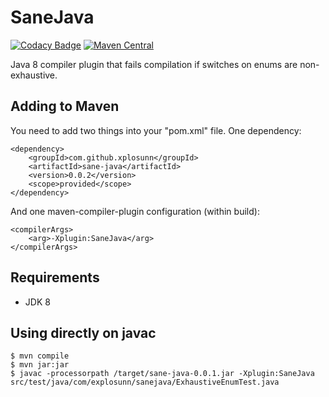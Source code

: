 # SaneJava

[![Codacy Badge](https://api.codacy.com/project/badge/Grade/051d728372604558ae93c5780acbcb34)](https://www.codacy.com/app/gi.ciberon/SaneJava?utm_source=github.com&amp;utm_medium=referral&amp;utm_content=xplosunn/SaneJava&amp;utm_campaign=Badge_Grade)
[![Maven Central](https://maven-badges.herokuapp.com/maven-central/com.github.xplosunn/sane-java/badge.svg)](https://maven-badges.herokuapp.com/maven-central/com.github.xplosunn/sane-java)

Java 8 compiler plugin that fails compilation if switches on enums are non-exhaustive.

## Adding to Maven

You need to add two things into your "pom.xml" file. One dependency:

```
<dependency>
    <groupId>com.github.xplosunn</groupId>
    <artifactId>sane-java</artifactId>
    <version>0.0.2</version>
    <scope>provided</scope>
</dependency>
```

And one maven-compiler-plugin configuration (within build):
```
<compilerArgs>
    <arg>-Xplugin:SaneJava</arg>
</compilerArgs>
```

## Requirements

  * JDK 8

## Using directly on javac

```console
$ mvn compile
$ mvn jar:jar
$ javac -processorpath /target/sane-java-0.0.1.jar -Xplugin:SaneJava src/test/java/com/explosunn/sanejava/ExhaustiveEnumTest.java 
```
